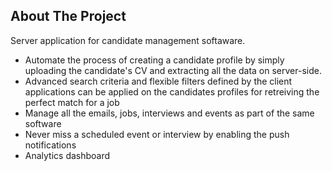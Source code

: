 ## About The Project

Server application for candidate management softaware.

- Automate the process of creating a candidate profile by simply uploading the candidate's CV and extracting all the data on server-side.
- Advanced search criteria and flexible filters defined by the client applications can be applied on the candidates profiles for retreiving the perfect match for a job
- Manage all the emails, jobs, interviews and events as part of the same software
- Never miss a scheduled event or interview by enabling the push notifications
- Analytics dashboard
